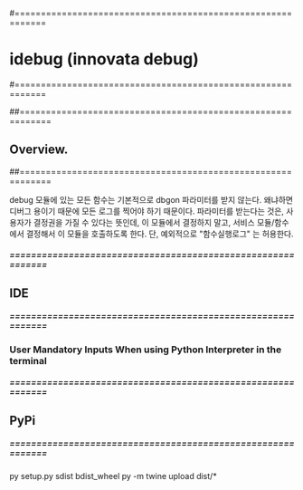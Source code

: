 #============================================================
# idebug (innovata debug)
#============================================================


##============================================================
## Overview.
##============================================================

debug 모듈에 있는 모든 함수는 기본적으로 dbgon 파라미터를 받지 않는다.
왜냐하면 디버그 용이기 때문에 모든 로그를 찍어야 하기 때문이다.
파라미터를 받는다는 것은, 사용자가 결정권을 가질 수 있다는 뜻인데,
이 모듈에서 결정하지 말고, 서비스 모듈/함수에서 결정해서 이 모듈을 호출하도록 한다.
단, 예외적으로 "함수실행로그" 는 허용한다.



##### ============================================================
## IDE
##### ============================================================
### User Mandatory Inputs When using Python Interpreter in the terminal




##### ============================================================
## PyPi
##### ============================================================

py setup.py sdist bdist_wheel
py -m twine upload dist/*
